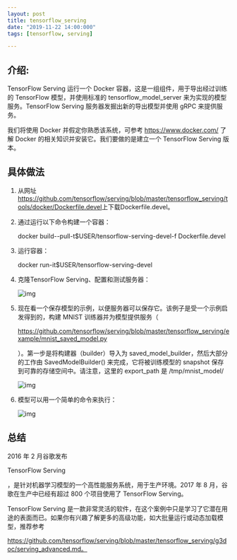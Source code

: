 ```yaml
---
layout: post
title: tensorflow_serving
date: "2019-11-22 14:00:000"
tags: [tensorflow, serving]

---
```


## 介绍:

 

TensorFlow Serving 运行一个 Docker 容器，这是一组组件，用于导出经过训练的 TensorFlow 模型，并使用标准的 tensorflow_model_server 来为实现的模型服务。TensorFlow Serving 服务器发掘出新的导出模型并使用 gRPC 来提供服务。

我们将使用 Docker 并假定你熟悉该系统，可参考 <https://www.docker.com/> 了解 Docker 的相关知识并安装它。我们要做的是建立一个 TensorFlow Serving 版本。

## 具体做法

1. 从网址<https://github.com/tensorflow/serving/blob/master/tensorflow_serving/tools/docker/Dockerfile.devel>上下载Dockerfile.devel。

2. 通过运行以下命令构建一个容器：

   docker build--pull-t$USER/tensorflow-serving-devel-f Dockerfile.devel

3. 运行容器：

   docker run-it$USER/tensorflow-serving-devel

4. 克隆TensorFlow Serving、配置和测试服务器：

   
   ![img](http://c.biancheng.net/uploads/allimg/190116/2-1Z116104G3I2.gif)
   
5. 现在看一个保存模型的示例，以便服务器可以保存它。该例子是受一个示例启发得到的，构建 MNIST 训练器并为模型提供服务（

   https://github.com/tensorflow/serving/blob/master/tensorflow_serving/example/mnist_saved_model.py

   ）。第一步是将构建器（builder）导入为 saved_model_builder，然后大部分的工作由 SavedModelBuilder() 来完成，它将被训练模型的 snapshot 保存到可靠的存储空间中。请注意，这里的 export_path 是 /tmp/mnist_model/

   
   ![img](http://c.biancheng.net/uploads/allimg/190116/2-1Z116104K04T.gif)
   
6. 模型可以用一个简单的命令来执行：

   
   ![img](http://c.biancheng.net/uploads/allimg/190116/2-1Z116104PG47.gif)

## 总结

2016 年 2 月谷歌发布 

TensorFlow Serving

，是针对机器学习模型的一个高性能服务系统，用于生产环境。2017 年 8 月，谷歌在生产中已经有超过 800 个项目使用了 TensorFlow Serving。

TensorFlow Serving 是一款非常灵活的软件，在这个案例中只是学习了它潜在用途的表面而已。如果你有兴趣了解更多的高级功能，如大批量运行或动态加载模型，推荐参考

https://github.com/tensorflow/serving/blob/master/tensorflow_serving/g3doc/serving_advanced.md。

